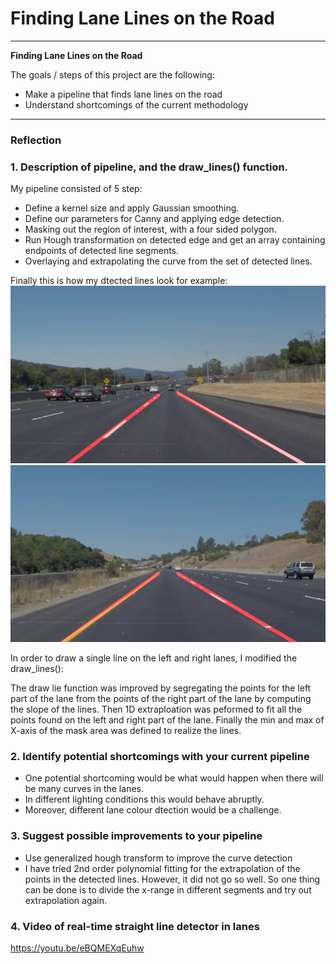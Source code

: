 # **Finding Lane Lines on the Road** 

---

**Finding Lane Lines on the Road**

The goals / steps of this project are the following:
* Make a pipeline that finds lane lines on the road
* Understand shortcomings of the current methodology


[//]: # (Image References)

[image1]: ./test_images_output/solidWhiteCurve.png "Solid White Curve"
[image2]: ./test_images_output/solidYellowCurve.png "Solid Yellow Curve"

---

### Reflection

### 1. Description of pipeline, and the draw_lines() function.

My pipeline consisted of 5 step:

* Define a kernel size and apply Gaussian smoothing.
* Define our parameters for Canny and applying edge detection.
* Masking out the region of interest, with a four sided polygon.
* Run Hough transformation on detected edge and get an array containing endpoints of detected line segments.
* Overlaying and extrapolating the curve from the set of detected lines.

Finally this is how my dtected lines look for example:
![Solid White Curve][image1]
![Solid Yellow Curve][image2]

In order to draw a single line on the left and right lanes, I modified the draw_lines():

The draw lie function was improved by segregating the points for the left part of the lane from the points of the right part of the lane by computing the slope of the lines. Then 1D extraploation was peformed to fit all the points found on the left and right part of the lane. Finally the min and max of X-axis of the mask area was defined to realize the lines.

### 2. Identify potential shortcomings with your current pipeline


* One potential shortcoming would be what would happen when there will be many curves in the lanes.
* In different lighting conditions this would behave abruptly.
* Moreover, different lane colour dtection would be a challenge.


### 3. Suggest possible improvements to your pipeline

* Use generalized hough transform to improve the curve detection
* I have tried 2nd order polynomial fitting for the extrapolation of the points in the detected lines. However, it did not go so well. So one thing can be done is to divide the x-range in different segments and try out extrapolation again.

### 4. Video of real-time straight line detector in lanes

https://youtu.be/eBQMEXqEuhw
